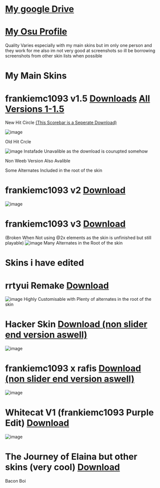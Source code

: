 # [My google Drive](https://drive.google.com/drive/folders/1ekRWLnVyYvitC5rauGxj23_P5Yi3B32-)
# [My Osu Profile](https://osu.ppy.sh/users/16083340)
Quality Varies especially with my main skins but im only one person and they work for me also im not very good at screenshots so ill be borrowing screenshots from other skin lists when possible

# My Main Skins
# frankiemc1093 v1.5 [Downloads](https://drive.google.com/drive/u/0/folders/1T1EpLRKYwOXufhaqSjeMmd3NJADQ2Hge) [All Versions 1-1.5](https://drive.google.com/drive/u/0/folders/1YVwn7imt80GSZkNeQhJ8B_N7os745Uvk)

New Hit Circle [(This Scorebar is a Seperate Download)](https://drive.google.com/drive/u/0/folders/11jYanPIhtsl3r5OFp-Q-H0SS90LVoj_B)

![image](https://github.com/user-attachments/assets/f0c0f1ee-876d-485c-a5bb-22cfe4d26c9d)

Old Hit Crcle

![image](https://github.com/user-attachments/assets/8d2a55cf-9dd4-4fa9-b8e0-7803a54aadde)
Instafade Unavalible as the download is courupted somehow

Non Weeb Version Also Avalible

Some Alternates Included in the root of the skin

# frankiemc1093 v2 [Download](https://drive.google.com/drive/u/0/folders/1IVpTr6ePd4HwmREXAl7dHiOGiqcG7tov)
![image](https://github.com/user-attachments/assets/03da6ea8-42d6-492c-9e1a-97f6e27d9ded)

# frankiemc1093 v3 [Download](https://drive.google.com/drive/u/0/folders/1KXwlcTCdpvpLh0bGAZm4n52ZZNl55UD4)
(Broken When Not using @2x elements as the skin is unfinished but still playable)
![image](https://github.com/user-attachments/assets/d57cdcc0-3abc-4f93-b871-4e18901bfd11)
Many Alternates in the Root of the skin

# Skins i have edited 
# rrtyui Remake [Download](https://drive.google.com/file/d/11Wa6REGe7Cj7BkSU46vN82bPTSrMoWus/view?usp=drive_link)
![image](https://github.com/user-attachments/assets/f40213db-3dcc-4245-887c-c9243fe2343e)
Highly Customisable with Plenty of alternates in the root of the skin

# Hacker Skin [Download (non slider end version aswell)](https://drive.google.com/drive/u/0/folders/1YZ3UUxKLzSKnE53b7kvYrJkRpAoSPlfU)
![image](https://github.com/user-attachments/assets/0c51ff84-f4d6-44eb-8fa3-57e6dc94cdae)

# frankiemc1093 x rafis [Download (non slider end version aswell)](https://drive.google.com/drive/u/0/folders/1bFEMwsfbRkcyp04KR3KlSx1AZmZyutG0)
![image](https://github.com/user-attachments/assets/398e14a5-f9b2-4871-a2fc-6a8c25c84ad9)

# Whitecat V1 (frankiemc1093 Purple Edit) [Download](https://drive.google.com/drive/u/0/folders/1GXtyKp8W_HuY_0hJL48YBo89UAMwxrAL)
![image](https://github.com/user-attachments/assets/715a9c0a-a578-4e00-9431-84eb3bbe092e)

# The Journey of Elaina but other skins (very cool) [Download](https://drive.google.com/drive/u/0/folders/1h-dYn736KY_9XNC5oq2Os3QEFFom0dTM)

Bacon Boi


